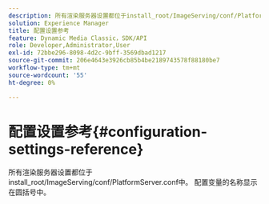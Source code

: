 ```yaml
---
description: 所有渲染服务器设置都位于install_root/ImageServing/conf/PlatformServer.conf中。 配置变量的名称显示在圆括号中。
solution: Experience Manager
title: 配置设置参考
feature: Dynamic Media Classic，SDK/API
role: Developer,Administrator,User
exl-id: 72bbe296-8098-4d2c-9bff-3569dbad1217
source-git-commit: 206e4643e3926cb85b4be2189743578f88180be7
workflow-type: tm+mt
source-wordcount: '55'
ht-degree: 0%

---
```


# 配置设置参考{#configuration-settings-reference}

所有渲染服务器设置都位于install_root/ImageServing/conf/PlatformServer.conf中。 配置变量的名称显示在圆括号中。
